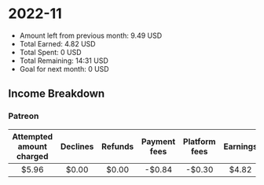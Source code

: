 # 2022-11

- Amount left from previous month: 9.49 USD
- Total Earned: 4.82 USD
- Total Spent: 0 USD
- Total Remaining: 14:31 USD
- Goal for next month: 0 USD

## Income Breakdown

### Patreon

| Attempted amount charged | Declines | Refunds | Payment fees | Platform fees | Earnings |
| :----------------------: | :------: | :-----: | :----------: | :-----------: | :------: |
|          $5.96           |  $0.00   |  $0.00  |    -$0.84    |    -$0.30     |  $4.82   |
